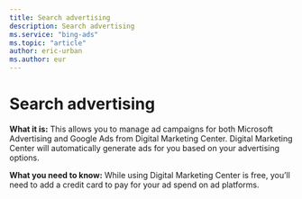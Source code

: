 ```yaml
---
title: Search advertising
description: Search advertising
ms.service: "bing-ads"
ms.topic: "article"
author: eric-urban
ms.author: eur
---
```


# Search advertising

**What it is:**  This allows you to manage ad campaigns for both Microsoft Advertising and Google Ads from Digital Marketing Center. Digital Marketing Center will automatically generate ads for you based on your advertising options.

**What you need to know:**  While using Digital Marketing Center is free, you’ll need to add a credit card to pay for your ad spend on ad platforms.


